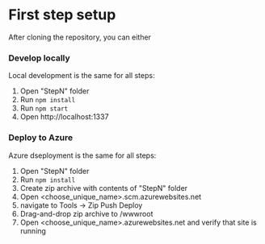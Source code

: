 # First step setup

After cloning the repository, you can either 

### Develop locally 
Local development is the same for all steps:
1. Open "StepN" folder
2. Run `npm install`
3. Run `npm start`
4. Open http://localhost:1337

### Deploy to Azure 
Azure dseployment is the same for all steps:
1. Open "StepN" folder
2. Run `npm install`
3. Create zip archive with contents of "StepN" folder
4. Open <choose_unique_name>.scm.azurewebsites.net
5. navigate to Tools -> Zip Push Deploy
6. Drag-and-drop zip archive to /wwwroot
7. Open <choose_unique_name>.azurewebsites.net and verify that site is running